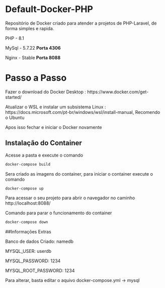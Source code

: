 # Default-Docker-PHP
Repositório de Docker criado para atender a projetos de PHP-Laravel, de forma simples e rapida.

<p>PHP - 8.1</p>
<p>MySql - 5.7.22 <strong>Porta 4306</strong></p>
<p>Nginx - Stable <strong>Porta 8088</strong></p>

<h1>Passo a Passo</h1>
  
<p> Fazer o download do Docker Desktop : https://www.docker.com/get-started/ </p>
<p> Atualizar o WSL e instalar um subsistema Linux : https://docs.microsoft.com/pt-br/windows/wsl/install-manual, Recomendo o Ubuntu </p>
<p> Apos isso fechar e iniciar o Docker novamente</p>

## Instalação do Container

Acesse a pasta e execute o comando
```bash
docker-compose build
```

Sera criado as imagens do container, para iniciar o container execute o comando
```bash
docker-compose up
```

Para acessar o seu projeto para abrir o navegador no caminho http://localhost:8088/


Comando para parar o funcionamento do container
```bash
docker-compose down
```

##Informações Extras
<p>Banco de dados Criado: namedb </p>
<p>MYSQL_USER: userdb </p>
<p>MYSQL_PASSWORD: 1234 </p>
<p>MYSQL_ROOT_PASSWORD: 1234 </p>

Para alterar, basta editar o aquivo docker-compose.yml -> mysql
